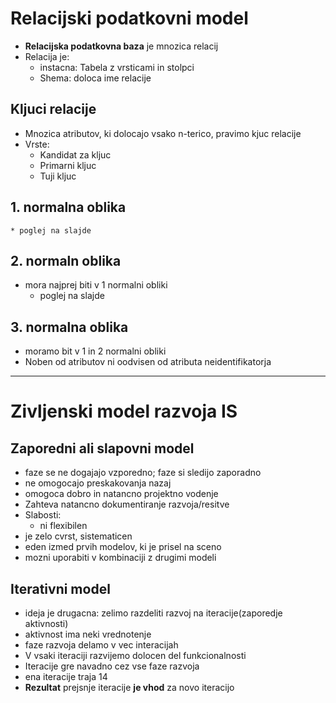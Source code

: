 # Relacijski podatkovni model
* **Relacijska podatkovna baza** je mnozica relacij
* Relacija je: 
    * instacna: Tabela z vrsticami in stolpci
    * Shema: doloca ime relacije
## Kljuci relacije
* Mnozica atributov, ki dolocajo vsako n-terico, pravimo kjuc relacije
* Vrste: 
    - Kandidat za kljuc
    - Primarni kljuc
    - Tuji kljuc

## 1. normalna oblika
    * poglej na slajde

## 2. normaln oblika
* mora najprej biti v 1 normalni obliki
    * poglej na slajde

## 3. normalna oblika
* moramo bit v 1 in 2 normalni obliki
* Noben od atributov ni oodvisen od atributa neidentifikatorja

---

# Zivljenski model razvoja IS

## Zaporedni ali slapovni model
* faze se ne dogajajo vzporedno; faze si sledijo zaporadno
* ne omogocajo preskakovanja nazaj
* omogoca dobro in natancno projektno vodenje
* Zahteva natancno dokumentiranje razvoja/resitve
* Slabosti:
    - ni flexibilen
* je zelo cvrst, sistematicen
* eden izmed prvih modelov, ki je prisel na sceno
* mozni uporabiti v kombinaciji z drugimi modeli

## Iterativni model
* ideja je drugacna: zelimo razdeliti razvoj na iteracije(zaporedje aktivnosti)
* aktivnost ima neki vrednotenje
* faze razvoja delamo v vec interacijah
* V vsaki iteraciji razvijemo dolocen del funkcionalnosti
* Iteracije gre navadno cez vse faze razvoja
* ena iteracije traja 14 
* **Rezultat** prejsnje iteracije **je vhod** za novo iteracijo
